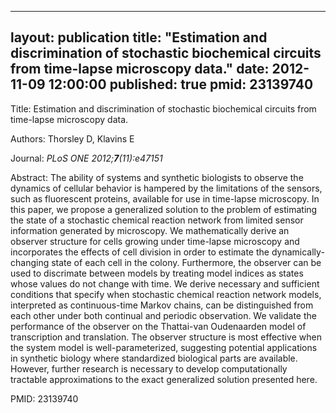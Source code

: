 
---
layout: publication
title:  "Estimation and discrimination of stochastic biochemical circuits from time-lapse microscopy data."
date:   2012-11-09 12:00:00
published: true
pmid: 23139740
---

Title: Estimation and discrimination of stochastic biochemical circuits from time-lapse microscopy data.

Authors: Thorsley D, Klavins E

Journal: *PLoS ONE 2012;**7**(11):e47151*

Abstract: The ability of systems and synthetic biologists to observe the dynamics of cellular behavior is hampered by the limitations of the sensors, such as fluorescent proteins, available for use in time-lapse microscopy. In this paper, we propose a generalized solution to the problem of estimating the state of a stochastic chemical reaction network from limited sensor information generated by microscopy. We mathematically derive an observer structure for cells growing under time-lapse microscopy and incorporates the effects of cell division in order to estimate the dynamically-changing state of each cell in the colony. Furthermore, the observer can be used to discrimate between models by treating model indices as states whose values do not change with time. We derive necessary and sufficient conditions that specify when stochastic chemical reaction network models, interpreted as continuous-time Markov chains, can be distinguished from each other under both continual and periodic observation. We validate the performance of the observer on the Thattai-van Oudenaarden model of transcription and translation. The observer structure is most effective when the system model is well-parameterized, suggesting potential applications in synthetic biology where standardized biological parts are available. However, further research is necessary to develop computationally tractable approximations to the exact generalized solution presented here.

PMID: 23139740

